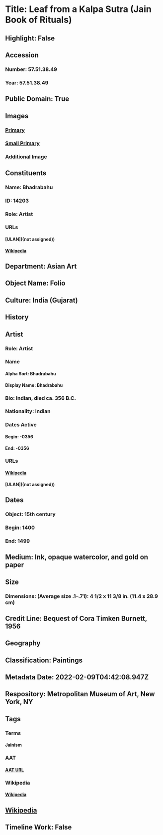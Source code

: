 # Title: Leaf from a Kalpa Sutra (Jain Book of Rituals)
## Highlight: False
## Accession
### Number: 57.51.38.49
### Year: 57.51.38.49
## Public Domain: True
## Images
### [Primary](https://images.metmuseum.org/CRDImages/as/original/DP154744.jpg)
### [Small Primary](https://images.metmuseum.org/CRDImages/as/web-large/DP154744.jpg)
### [Additional Image](https://images.metmuseum.org/CRDImages/as/original/DP154745.jpg)
## Constituents
### Name: Bhadrabahu
### ID: 14203
### Role: Artist
### URLs
#### [ULAN]((not assigned))
#### [Wikipedia](https://www.wikidata.org/wiki/Q3524867)
## Department: Asian Art
## Object Name: Folio
## Culture: India (Gujarat)
## History
## Artist
### Role: Artist
### Name
#### Alpha Sort: Bhadrabahu
#### Display Name: Bhadrabahu
### Bio: Indian, died ca. 356 B.C.
### Nationality: Indian
### Dates Active
#### Begin: -0356
#### End: -0356
### URLs
#### [Wikipedia](https://www.wikidata.org/wiki/Q3524867)
#### [ULAN]((not assigned))
## Dates
### Object: 15th century
### Begin: 1400
### End: 1499
## Medium: Ink, opaque watercolor, and gold on paper
## Size
### Dimensions: (Average size .1–.71): 4 1/2 x 11 3/8 in. (11.4 x 28.9 cm)
## Credit Line: Bequest of Cora Timken Burnett, 1956
## Geography
## Classification: Paintings
## Metadata Date: 2022-02-09T04:42:08.947Z
## Respository: Metropolitan Museum of Art, New York, NY
## Tags
### Terms
#### Jainism
### AAT
#### [AAT URL](http://vocab.getty.edu/page/aat/300143540)
### Wikipedia
#### [Wikipedia]()
## [Wikipedia](https://www.wikidata.org/wiki/Q78674587)
## Timeline Work: False